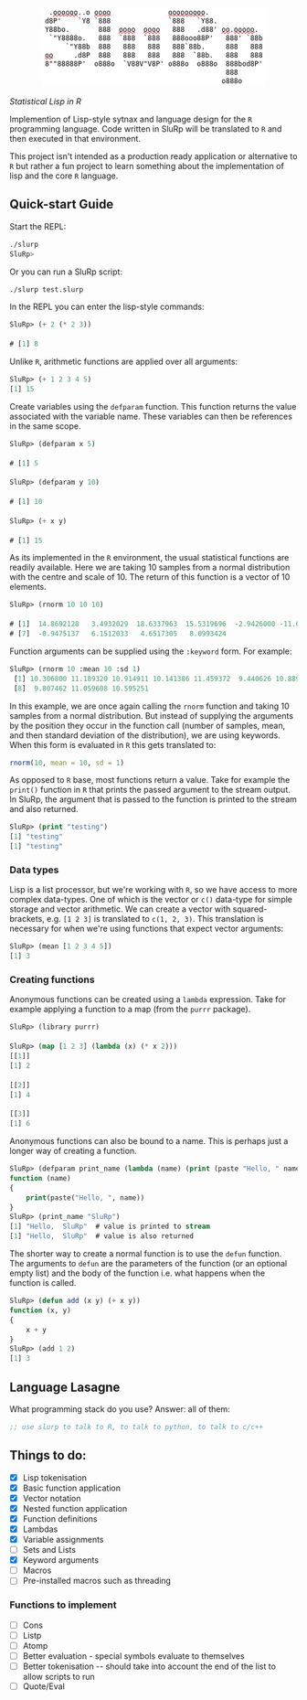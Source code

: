 <p align="center">
<img src="docs/images/logo.png"/>

*Statistical Lisp in R*
</p>

Implemention of Lisp-style sytnax and language design for the `R`
programming language. Code written in SluRp will be translated to `R`
and then executed in that environment.

This project isn't intended as a production ready application or
alternative to `R` but rather a fun project to learn something about
the implementation of lisp and the core `R` language.

## Quick-start Guide

Start the REPL:

```bash
./slurp
SluRp>
```

Or you can run a SluRp script:

```bash
./slurp test.slurp
```

In the REPL you can enter the lisp-style commands:

```lisp
SluRp> (+ 2 (* 2 3))

# [1] 8
```

Unlike `R`, arithmetic functions are applied over all arguments:

```lisp
SluRp> (+ 1 2 3 4 5)
[1] 15
```

Create variables using the `defparam` function. This function returns
the value associated with the variable name. These variables can then
be references in the same scope.

```lisp
SluRp> (defparam x 5)

# [1] 5

SluRp> (defparam y 10)

# [1] 10

SluRp> (+ x y)

# [1] 15
```

As its implemented in the `R` environment, the usual statistical
functions are readily available. Here we are taking 10 samples from a
normal distribution with the centre and scale of 10. The return of
this function is a vector of 10 elements.

```lisp
SluRp> (rnorm 10 10 10)

# [1]  14.8692128   3.4932029  18.6337963  15.5319696  -2.9426000 -11.6523209
# [7]  -0.9475137   6.1512033   4.6517305   8.0993424
```

Function arguments can be supplied using the `:keyword` form. For example:

```lisp
SluRp> (rnorm 10 :mean 10 :sd 1)
 [1] 10.306800 11.189320 10.914911 10.141386 11.459372  9.440626 10.889350
 [8]  9.807462 11.059608 10.595251
```

In this example, we are once again calling the `rnorm` function and taking 10 samples from a normal distribution. But instead of supplying the arguments by the position they occur in the function call (number of samples, mean, and then standard deviation of the distribution), we are using keywords. When this form is evaluated in `R` this gets translated to:

```R
rnorm(10, mean = 10, sd = 1)
```

As opposed to `R` base, most functions return a value. Take for
example the `print()` function in `R` that prints the passed argument
to the stream output. In SluRp, the argument that is passed to the
function is printed to the stream and also returned.

```lisp
SluRp> (print "testing")
[1] "testing"
[1] "testing"
```

### Data types

Lisp is a list processor, but we're working with `R`, so we have
access to more complex data-types. One of which is the vector or `c()`
data-type for simple storage and vector arithmetic. We can create a
vector with squared-brackets, e.g. `[1 2 3]` is translated to `c(1, 2,
3)`. This translation is necessary for when we're using functions that
expect vector arguments:

```lisp
SluRp> (mean [1 2 3 4 5])
[1] 3
```

### Creating functions

Anonymous functions can be created using a `lambda` expression. Take
for example applying a function to a map (from the `purrr` package).

```lisp
SluRp> (library purrr)

SluRp> (map [1 2 3] (lambda (x) (* x 2)))
[[1]]
[1] 2

[[2]]
[1] 4

[[3]]
[1] 6
```

Anonymous functions can also be bound to a name. This is perhaps just
a longer way of creating a function.

```lisp
SluRp> (defparam print_name (lambda (name) (print (paste "Hello, " name))))
function (name)
{
    print(paste("Hello, ", name))
}
SluRp> (print_name "SluRp")
[1] "Hello,  SluRp"  # value is printed to stream
[1] "Hello,  SluRp"  # value is also returned
```

The shorter way to create a normal function is to use the `defun`
function. The arguments to `defun` are the parameters of the function
(or an optional empty list) and the body of the function i.e. what
happens when the function is called.

```lisp
SluRp> (defun add (x y) (+ x y))
function (x, y)
{
    x + y
}
SluRp> (add 1 2)
[1] 3
```

## Language Lasagne

What programming stack do you use? Answer: all of them:

```lisp
;; use slurp to talk to R, to talk to python, to talk to c/c++
```


## Things to do:

- [X] Lisp tokenisation
- [X] Basic function application
- [X] Vector notation
- [X] Nested function application
- [X] Function definitions
- [X] Lambdas
- [X] Variable assignments
- [ ] Sets and Lists
- [X] Keyword arguments
- [ ] Macros
- [ ] Pre-installed macros such as threading

### Functions to implement

- [ ] Cons
- [ ] Listp
- [ ] Atomp
- [ ] Better evaluation - special symbols evaluate to themselves
- [ ] Better tokenisation -- should take into account the end of the list to allow scripts to run
- [ ] Quote/Eval
